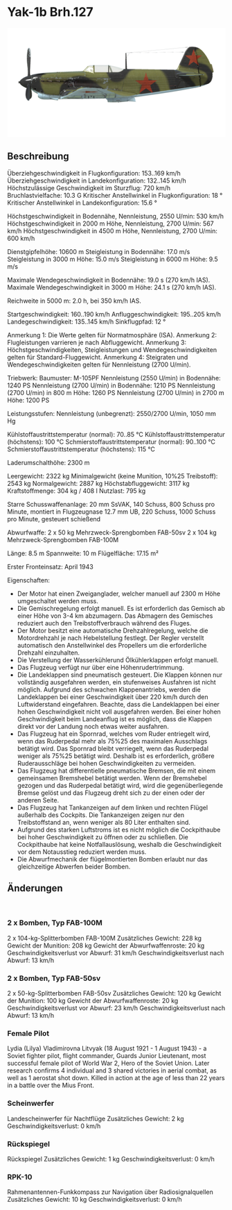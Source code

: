 ﻿# Yak-1b Brh.127

![yak1s127](../images/yak1s127.png)

## Beschreibung

Überziehgeschwindigkeit in Flugkonfiguration: 153..169 km/h
Überziehgeschwindigkeit in Landekonfiguration: 132..145 km/h
Höchstzulässige Geschwindigkeit im Sturzflug: 720 km/h
Bruchlastvielfache: 10.3 G
Kritischer Anstellwinkel in Flugkonfiguration: 18 °
Kritischer Anstellwinkel in Landekonfiguration: 15.6 °

Höchstgeschwindigkeit in Bodennähe, Nennleistung, 2550 U/min: 530 km/h
Höchstgeschwindigkeit in 2000 m Höhe, Nennleistung, 2700 U/min: 567 km/h
Höchstgeschwindigkeit in 4500 m Höhe, Nennleistung, 2700 U/min: 600 km/h

Dienstgipfelhöhe: 10600 m
Steigleistung in Bodennähe: 17.0 m/s
Steigleistung in 3000 m Höhe: 15.0 m/s
Steigleistung in 6000 m Höhe: 9.5 m/s

Maximale Wendegeschwindigkeit in Bodennähe: 19.0 s (270 km/h IAS).
Maximale Wendegeschwindigkeit in 3000 m Höhe: 24.1 s (270 km/h IAS).

Reichweite in 5000 m: 2.0 h, bei 350 km/h IAS.

Startgeschwindigkeit: 160..190 km/h
Anfluggeschwindigkeit: 195..205 km/h
Landegeschwindigkeit: 135..145 km/h
Sinkflugpfad: 12 °

Anmerkung 1: Die Werte gelten für Normatmosphäre (ISA).
Anmerkung 2: Flugleistungen varrieren je nach Abfluggewicht.
Anmerkung 3: Höchstgeschwindigkeiten, Steigleistungen und Wendegeschwindigkeiten gelten für Standard-Fluggewicht.
Anmerkung 4: Steigraten und Wendegeschwindigkeiten gelten für Nennleistung (2700 U/min).

Triebwerk:
Baumuster: M-105PF
Nennleistung (2550 U/min) in Bodennähe: 1240 PS
Nennleistung (2700 U/min) in Bodennähe: 1210 PS
Nennleistung (2700 U/min) in 800 m Höhe: 1260 PS
Nennleistung (2700 U/min) in 2700 m Höhe: 1200 PS

Leistungsstufen:
Nennleistung (unbegrenzt): 2550/2700 U/min, 1050 mm Hg

Kühlstoffaustrittstemperatur (normal): 70..85 °C
Kühlstoffaustrittstemperatur (höchstens): 100 °C
Schmierstoffaustrittstemperatur (normal): 90..100 °C
Schmierstoffaustrittstemperatur (höchstens): 115 °C

Laderumschalthöhe: 2300 m

Leergewicht: 2322 kg
Minimalgewicht (keine Munition, 10%25 Treibstoff): 2543 kg
Normalgewicht: 2887 kg
Höchstabfluggewicht: 3117 kg
Kraftstoffmenge: 304 kg / 408 l
Nutzlast: 795 kg

Starre Schusswaffenanlage:
20 mm SsVAK, 140 Schuss, 800 Schuss pro Minute, montiert in Flugzeugnase
12.7 mm UB, 220 Schuss, 1000 Schuss pro Minute, gesteuert schießend

Abwurfwaffe:
2 x 50 kg Mehrzweck-Sprengbomben FAB-50sv
2 x 104 kg Mehrzweck-Sprengbomben FAB-100M

Länge: 8.5 m
Spannweite: 10 m
Flügelfläche: 17.15 m²

Erster Fronteinsatz: April 1943

Eigenschaften:
- Der Motor hat einen Zweiganglader, welcher manuell auf 2300 m Höhe umgeschaltet werden muss.
- Die Gemischregelung erfolgt manuell. Es ist erforderlich das Gemisch ab einer Höhe von 3-4 km abzumagern. Das Abmagern des Gemisches reduziert auch den Treibstoffverbrauch während des Fluges.
- Der Motor besitzt eine automatische Drehzahlregelung, welche die Motordrehzahl je nach Hebelstellung festlegt. Der Regler verstellt automatisch den Anstellwinkel des Propellers um die erforderliche Drehzahl einzuhalten.
- Die Verstellung der Wasserkühlerund Ölkühlerklappen erfolgt manuell.
- Das Flugzeug verfügt nur über eine Höhenrudertrimmung.
- Die Landeklappen sind pneumatisch gesteuert. Die Klappen können nur vollständig ausgefahren werden, ein stufenweises Ausfahren ist nicht möglich. Aufgrund des schwachen Klappenantriebs, werden die Landeklappen bei einer Geschwindigkeit über 220 km/h durch den Luftwiderstand eingefahren. Beachte, dass die Landeklappen bei einer hohen Geschwindigkeit nicht voll ausgefahren werden. Bei einer hohen Geschwindigkeit beim Landeanflug ist es möglich, dass die Klappen direkt vor der Landung noch etwas weiter ausfahren.
- Das Flugzeug hat ein Spornrad, welches vom Ruder entriegelt wird, wenn das Ruderpedal mehr als 75%25 des maximalen Ausschlags betätigt wird. Das Spornrad bleibt verriegelt, wenn das Ruderpedal weniger als 75%25 betätigt wird. Deshalb ist es erforderlich, größere Ruderausschläge bei hohen Geschwindigkeiten zu vermeiden.
- Das Flugzeug hat differentielle pneumatische Bremsen, die mit einem gemeinsamen Bremshebel betätigt werden. Wenn der Bremshebel gezogen und das Ruderpedal betätigt wird, wird die gegenüberliegende Bremse gelöst und das Flugzeug dreht sich zu der einen oder der anderen Seite.
- Das Flugzeug hat Tankanzeigen auf dem linken und rechten Flügel außerhalb des Cockpits. Die Tankanzeigen zeigen nur den Treibstoffstand an, wenn weniger als 80 Liter enthalten sind.
- Aufgrund des starken Luftstroms ist es nicht möglich die Cockpithaube bei hoher Geschwindigkeit zu öffnen oder zu schließen. Die Cockpithaube hat keine Notfallauslösung, weshalb die Geschwindigkeit vor dem Notausstieg reduziert werden muss.
- Die Abwurfmechanik der flügelmontierten Bomben erlaubt nur das gleichzeitige Abwerfen beider Bomben.

## Änderungen
﻿


### 2 x Bomben, Typ FAB-100M

2 x 104-kg-Splitterbomben FAB-100M
Zusätzliches Gewicht: 228 kg
Gewicht der Munition: 208 kg
Gewicht der Abwurfwaffenroste: 20 kg
Geschwindigkeitsverlust vor Abwurf: 31 km/h
Geschwindigkeitsverlust nach Abwurf: 13 km/h﻿


### 2 x Bomben, Typ FAB-50sv

2 x 50-kg-Splitterbomben FAB-50sv
Zusätzliches Gewicht: 120 kg
Gewicht der Munition: 100 kg
Gewicht der Abwurfwaffenroste: 20 kg
Geschwindigkeitsverlust vor Abwurf: 23 km/h
Geschwindigkeitsverlust nach Abwurf: 13 km/h﻿

### Female Pilot

Lydia (Lilya) Vladimirovna Litvyak (18 August 1921 - 1 August 1943) - a Soviet fighter pilot, flight commander, Guards Junior Lieutenant, most successful female pilot of World War 2, Hero of the Soviet Union. Later research confirms 4 individual and 3 shared victories in aerial combat, as well as 1 aerostat shot down. Killed in action at the age of less than 22 years in a battle over the Mius Front.﻿

### Scheinwerfer

Landescheinwerfer für Nachtflüge
Zusätzliches Gewicht: 2 kg
Geschwindigkeitsverlust: 0 km/h﻿

### Rückspiegel

Rückspiegel
Zusätzliches Gewicht: 1 kg
Geschwindigkeitsverlust: 0 km/h﻿


### RPK-10

Rahmenantennen-Funkkompass zur Navigation über Radiosignalquellen
Zusätzliches Gewicht: 10 kg
Geschwindigkeitsverlust: 0 km/h